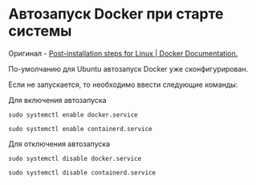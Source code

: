 # Автозапуск Docker при старте системы

Оригинал - [Post-installation steps for Linux | Docker Documentation.](https://docs.docker.com/engine/install/linux-postinstall/)

По-умолчанию для Ubuntu автозапуск Docker уже сконфигурирован.

Если не запускается, то необходимо ввести следующие команды:

Для включения автозапуска
```
sudo systemctl enable docker.service
```
```
sudo systemctl enable containerd.service
```

Для отключения автозапуска
```
sudo systemctl disable docker.service
```
```
sudo systemctl disable containerd.service
```